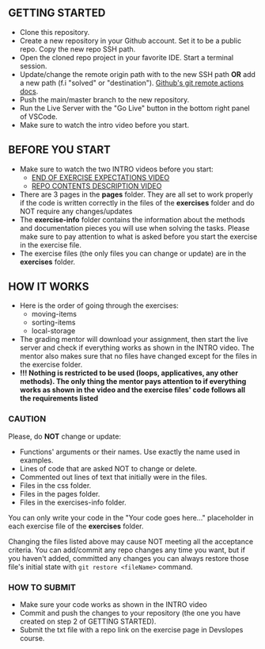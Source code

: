 ## GETTING STARTED

- Clone this repository.
- Create a new repository in your Github account. Set it to be a public repo. Copy the new repo SSH path.
- Open the cloned repo project in your favorite IDE. Start a terminal session.
- Update/change the remote origin path with to the new SSH path **OR** add a new path (f.i "solved" or "destination"). [Github's git remote actions docs](https://docs.github.com/en/get-started/getting-started-with-git/managing-remote-repositories).
- Push the main/master branch to the new repository.
- Run the Live Server with the "Go Live" button in the bottom right panel of VSCode.
- Make sure to watch the intro video before you start.

## BEFORE YOU START

- Make sure to watch the two INTRO videos before you start:
  - [END OF EXERCISE EXPECTATIONS VIDEO](https://www.loom.com/share/83055c83ee8f4838bc7b04b86d8d1844)
  - [REPO CONTENTS DESCRIPTION VIDEO](https://www.loom.com/share/d09fb1c4653d496d9439c12b997a008d)
- There are 3 pages in the **pages** folder. They are all set to work properly if the code is written correctly in the files of the **exercises** folder and do NOT require any changes/updates
- The **exercise-info** folder contains the information about the methods and documentation pieces you will use when solving the tasks. Please make sure to pay attention to what is asked before you start the exercise in the exercise file.
- The exercise files (the only files you can change or update) are in the **exercises** folder.

## HOW IT WORKS

- Here is the order of going through the exercises:
  - moving-items
  - sorting-items
  - local-storage
- The grading mentor will download your assignment, then start the live server and check if everything works as shown in the INTRO video. The mentor also makes sure that no files have changed except for the files in the exercise folder.
- **!!! Nothing is restricted to be used (loops, applicatives, any other methods). The only thing the mentor pays attention to if everything works as shown in the video and the exercise files' code follows all the requirements listed**

### CAUTION

Please, do **NOT** change or update:

- Functions' arguments or their names. Use exactly the name used in examples.
- Lines of code that are asked NOT to change or delete.
- Commented out lines of text that initially were in the files.
- Files in the css folder.
- Files in the pages folder.
- Files in the exercises-info folder.

You can only write your code in the "Your code goes here..." placeholder in each exercise file of the **exercises** folder.

Changing the files listed above may cause NOT meeting all the acceptance criteria.
You can add/commit any repo changes any time you want, but if you haven't added, committed any changes you can always
restore those file's initial state with `git restore <fileName>` command.

### HOW TO SUBMIT

- Make sure your code works as shown in the INTRO video
- Commit and push the changes to your repository (the one you have created on step 2 of GETTING STARTED).
- Submit the txt file with a repo link on the exercise page in Devslopes course.
